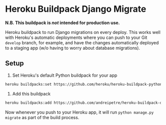 # Heroku Buildpack Django Migrate

**N.B. This buildpack is *not* intended for production use.**

Heroku buildpack to run Django migrations on every deploy. This works well with Heroku's automatic deployments where you can push to your Git `develop` branch, for example, and have the changes automatically deployed to a staging app (w/o having to worry about database migrations).

## Setup

1. Set Heroku's default Python buildpack for your app

  ```bash
  heroku buildpacks:set https://github.com/heroku/heroku-buildpack-python
  ```

1. Add this buildpack

  ```bash
  heroku buildpacks:add https://github.com/andreipetre/heroku-buildpack-django-migrate
  ```

Now whenever you push to your Heroku app, it will run `python manage.py migrate` as part of the build process.
